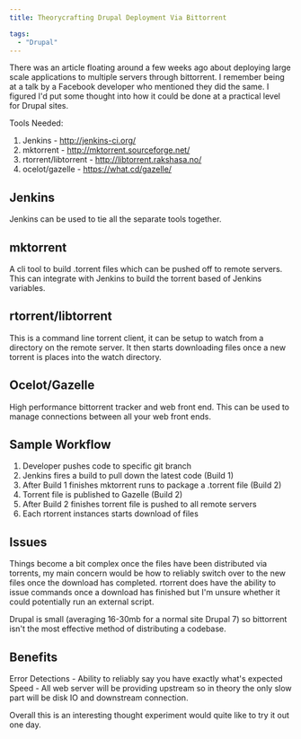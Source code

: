 ```yaml
---
title: Theorycrafting Drupal Deployment Via Bittorrent

tags:
  - "Drupal"
---
```

There was an article floating around a few weeks ago about deploying large scale applications to multiple servers through bittorrent. I remember being at a talk by a Facebook developer who mentioned they did the same. I figured I'd put some thought into how it could be done at a practical level for Drupal sites.

Tools Needed:

1. Jenkins - http://jenkins-ci.org/
2. mktorrent - http://mktorrent.sourceforge.net/
3. rtorrent/libtorrent - http://libtorrent.rakshasa.no/
4. ocelot/gazelle - https://what.cd/gazelle/

## Jenkins
Jenkins can be used to tie all the separate tools together.

## mktorrent
A cli tool to build .torrent files which can be pushed off to remote servers. This can integrate with Jenkins to build the torrent based of Jenkins variables. 

## rtorrent/libtorrent
This is a command line torrent client, it can be setup to watch from a directory on the remote server. It then starts downloading files once a new torrent is places into the watch directory.

## Ocelot/Gazelle
High performance bittorrent tracker and web front end. This can be used to manage connections between all your web front ends.

## Sample Workflow
1. Developer pushes code to specific git branch
2. Jenkins fires a build to pull down the latest code (Build 1)
3. After Build 1 finishes mktorrent runs to package a .torrent file (Build 2)
4. Torrent file is published to Gazelle (Build 2)
5. After Build 2 finishes torrent file is pushed to all remote servers
6. Each rtorrent instances starts download of files

## Issues
Things become a bit complex once the files have been distributed via torrents, my main concern would be how to reliably switch over to the new files once the download has completed. rtorrent does have the ability to issue commands once a download has finished but I'm unsure whether it could potentially run an external script.

Drupal is small (averaging 16-30mb for a normal site Drupal 7) so bittorrent isn't the most effective method of distributing a codebase.

## Benefits
Error Detections - Ability to reliably say you have exactly what's expected
Speed - All web server will be providing upstream so in theory the only slow part will be disk IO and downstream connection.

Overall this is an interesting thought experiment would quite like to try it out one day.

